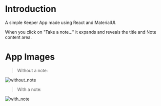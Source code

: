 # Introduction

A simple Keeper App made using React and MaterialUI.

When you click on "Take a note..." it expands and reveals the title and Note content area.

# App Images

>Without a note:

![without_note](https://user-images.githubusercontent.com/52821308/135545796-5f2a9b20-eb9d-472b-bdb7-14287d5a446d.PNG)

>With a note:

![with_note](https://user-images.githubusercontent.com/52821308/135545968-48a1683d-6c25-449c-8f7a-c824edd3080f.PNG)
